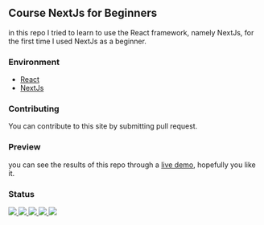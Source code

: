 ## Course NextJs for Beginners
in this repo I tried to learn to use the React framework, namely NextJs, for the first time I used NextJs as a beginner.

### Environment
<ul>
  <li><a href="https://reactjs.org">React</a></li>
  <li><a href="https://nextjs.org/">NextJs</a></li>
</ul>

### Contributing
You can contribute to this site by submitting pull request.

### Preview
you can see the results of this repo through a <a href="https://nextjs-for-beginners.vercel.app/">live demo</a>, hopefully you like it.

### Status
<p>
  <a href="#">
    <img src="https://img.shields.io/badge/stages-development-informational">
  </a>
  <a href="https://github.com/novaardiansyah/nextjs-for-beginners/blob/main/references.json">
    <img src="https://img.shields.io/badge/information-references-informational">
  </a>
  <a href="#">
    <img src="https://img.shields.io/github/repo-size/novaardiansyah/nextjs-for-beginners?label=size&color=informational" />
  </a>
  <a href="https://github.com/novaardiansyah/nextjs-for-beginners/blob/main/LICENSE">
    <img src="https://img.shields.io/github/license/novaardiansyah/nextjs-for-beginners?label=license&color=informational" />
  </a>
  <a href="https://github.com/novaardiansyah/nextjs-for-beginners/commits/main">
    <img src="https://img.shields.io/github/last-commit/novaardiansyah/nextjs-for-beginners/main?color=informational" />
  </a>
</p>